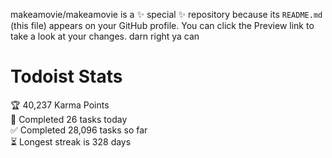 makeamovie/makeamovie is a ✨ special ✨ repository because its `README.md` (this file) appears on your GitHub profile.
You can click the Preview link to take a look at your changes. darn right ya can

# Todoist Stats

<!-- TODO-IST:START -->
🏆  40,237 Karma Points           
🌸  Completed 26 tasks today           
✅  Completed 28,096 tasks so far           
⏳  Longest streak is 328 days
<!-- TODO-IST:END -->